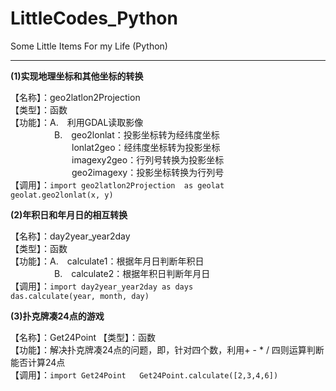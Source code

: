 # LittleCodes_Python
Some Little Items For my Life (Python)

------------------------------------------------------------
**(1)实现地理坐标和其他坐标的转换**  

【名称】：geo2latlon2Projection  
【类型】：函数  
【功能】：A.　利用GDAL读取影像  
　　　　　B.　geo2lonlat：投影坐标转为经纬度坐标  
　　　　　　　lonlat2geo：经纬度坐标转为投影坐标  
　　　　　　　imagexy2geo：行列号转换为投影坐标  
　　　　　　　geo2imagexy：投影坐标转换为行列号  
【调用】：```import geo2latlon2Projection  as geolat  
　　　　　geolat.geo2lonlat(x, y)```


**(2)年积日和年月日的相互转换**  

【名称】：day2year_year2day  
【类型】：函数  
【功能】：A.　calculate1：根据年月日判断年积日  
　　　　　B.　calculate2：根据年积日判断年月日  
【调用】：```import day2year_year2day as days  
　　　　　das.calculate(year, month, day)```
         
**(3)扑克牌凑24点的游戏**  

【名称】：Get24Point 
【类型】：函数  
【功能】：解决扑克牌凑24点的问题，即，针对四个数，利用+ - * / 四则运算判断能否计算24点  
【调用】：```import Get24Point  
	Get24Point.calculate([2,3,4,6])```
